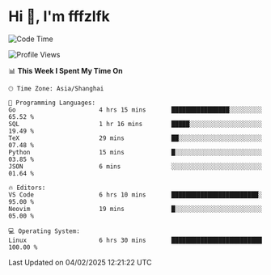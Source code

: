# Hi 👋, I'm fffzlfk

<!--START_SECTION:waka-->
![Code Time](http://img.shields.io/badge/Code%20Time-1%2C208%20hrs%201%20min-blue)

![Profile Views](http://img.shields.io/badge/Profile%20Views-0-blue)

📊 **This Week I Spent My Time On** 

```text
🕑︎ Time Zone: Asia/Shanghai

💬 Programming Languages: 
Go                       4 hrs 15 mins       ████████████████░░░░░░░░░   65.52 % 
SQL                      1 hr 16 mins        █████░░░░░░░░░░░░░░░░░░░░   19.49 % 
TeX                      29 mins             ██░░░░░░░░░░░░░░░░░░░░░░░   07.48 % 
Python                   15 mins             █░░░░░░░░░░░░░░░░░░░░░░░░   03.85 % 
JSON                     6 mins              ░░░░░░░░░░░░░░░░░░░░░░░░░   01.64 % 

🔥 Editors: 
VS Code                  6 hrs 10 mins       ████████████████████████░   95.00 % 
Neovim                   19 mins             █░░░░░░░░░░░░░░░░░░░░░░░░   05.00 % 

💻 Operating System: 
Linux                    6 hrs 30 mins       █████████████████████████   100.00 % 
```


 Last Updated on 04/02/2025 12:21:22 UTC
<!--END_SECTION:waka-->
